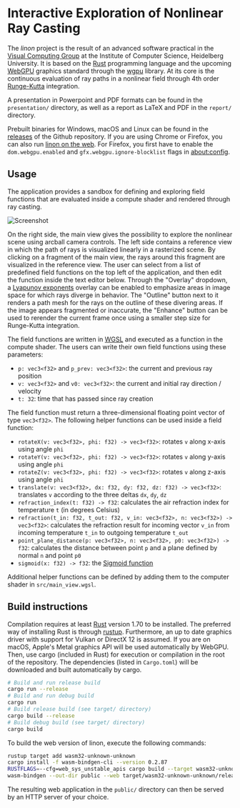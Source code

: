 # Interactive Exploration of Nonlinear Ray Casting

The _linon_ project is the result of an advanced software practical in the [Visual Computing Group](https://vcg.iwr.uni-heidelberg.de/) at the Institute of Computer Science, Heidelberg University.
It is based on the [Rust](https://www.rust-lang.org/) programming language and the upcoming [WebGPU](https://web.dev/gpu/) graphics standard through the [wgpu](https://github.com/gfx-rs/wgpu) library.
At its core is the continuous evaluation of ray paths in a nonlinear field through 4th order [Runge-Kutta](https://en.wikipedia.org/wiki/Runge%E2%80%93Kutta_methods) integration.

A presentation in Powerpoint and PDF formats can be found in the `presentation/` directory, as well as a report as LaTeX and PDF in the `report/` directory.

Prebuilt binaries for Windows, macOS and Linux can be found in the [releases](https://github.com/niklaskorz/linon/releases) of the Github repository.
If you are using Chrome or Firefox, you can also run [linon on the web](https://niklaskorz.github.io/linon/).
For Firefox, you first have to enable the `dom.webgpu.enabled` and `gfx.webgpu.ignore-blocklist` flags in [about:config](about:config).

## Usage

The application provides a sandbox for defining and exploring field functions that are evaluated inside a compute shader and rendered through ray casting.

![Screenshot](screenshot.png)

On the right side, the main view gives the possibility to explore the nonlinear scene using arcball camera controls.
The left side contains a reference view in which the path of rays is visualized linearly in a rasterized scene.
By clicking on a fragment of the main view, the rays around this fragment are visualized in the reference view.
The user can select from a list of predefined field functions on the top left of the application, and then edit the function inside the text editor below.
Through the "Overlay" dropdown, a [Lyapunov exponents](https://en.wikipedia.org/wiki/Lyapunov_exponent) overlay can be enabled to emphasize areas in image space for which rays diverge in behavior.
The "Outline" button next to it renders a path mesh for the rays on the outline of these divering areas.
If the image appears fragmented or inaccurate, the "Enhance" button can be used to rerender the current frame once using a smaller step size for Runge-Kutta integration.

The field functions are written in [WGSL](https://gpuweb.github.io/gpuweb/wgsl/) and executed as a function in the compute shader.
The users can write their own field functions using these parameters:

- `p: vec3<f32>` and `p_prev: vec3<f32>`: the current and previous ray position
- `v: vec3<f32>` and `v0: vec3<f32>`: the current and initial ray direction / velocity
- `t: 32`: time that has passed since ray creation

The field function must return a three-dimensional floating point vector of type `vec3<f32>`.
The following helper functions can be used inside a field function:

- `rotateX(v: vec3<f32>, phi: f32) -> vec3<f32>`: rotates `v` along x-axis using angle `phi` 
- `rotateY(v: vec3<f32>, phi: f32) -> vec3<f32>`: rotates `v` along y-axis using angle `phi` 
- `rotateZ(v: vec3<f32>, phi: f32) -> vec3<f32>`: rotates `v` along z-axis using angle `phi` 
- `translate(v: vec3<f32>, dx: f32, dy: f32, dz: f32) -> vec3<f32>`: translates `v` according to the three deltas `dx`, `dy`, `dz`
- `refraction_index(t: f32) -> f32`: calculates the air refraction index for temperature `t` (in degrees Celsius)
- `refraction(t_in: f32, t_out: f32, v_in: vec3<f32>, n: vec3<f32>) -> vec3<f32>`: calculates the refraction result for incoming vector `v_in` from incoming temperature `t_in` to outgoing temperature `t_out`
- `point_plane_distance(p: vec3<f32>, n: vec3<f32>, p0: vec3<f32>) -> f32`: calculates the distance between point `p` and a plane defined by normal `n` and point `p0`
- `sigmoid(x: f32) -> f32`: the [Sigmoid function](https://en.wikipedia.org/wiki/Sigmoid_function)

Additional helper functions can be defined by adding them to the computer shader in `src/main_view.wgsl`.

## Build instructions

Compilation requires at least [Rust](https://www.rust-lang.org/) version 1.70 to be installed.
The preferred way of installing Rust is through [rustup](https://rustup.rs/).
Furthermore, an up to date graphics driver with support for Vulkan or DirectX 12 is assumed.
If you are on macOS, Apple's Metal graphics API will be used automatically by WebGPU.
Then, use cargo (included in Rust) for execution or compilation in the root of the repository.
The dependencies (listed in `Cargo.toml`) will be downloaded and built automatically by cargo.

```sh
# Build and run release build
cargo run --release
# Build and run debug build
cargo run
# Build release build (see target/ directory)
cargo build --release
# Build debug build (see target/ directory)
cargo build
```

To build the web version of linon, execute the following commands:

```sh
rustup target add wasm32-unknown-unknown
cargo install -f wasm-bindgen-cli --version 0.2.87
RUSTFLAGS=--cfg=web_sys_unstable_apis cargo build --target wasm32-unknown-unknown --release
wasm-bindgen --out-dir public --web target/wasm32-unknown-unknown/release/linon.wasm
```

The resulting web application in the `public/` directory can then be served by an HTTP server of your choice.
